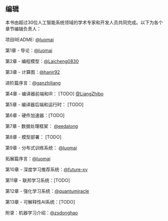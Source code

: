 ## 编辑

本书由超过30位人工智能系统领域的学术专家和开发人员共同完成。以下为各个章节编辑负责人：

项目README: [@luomai](https://github.com/luomai)

第1章 - 导论：[@luomai](https://github.com/luomai)

第2章 - 编程模型：[@Laicheng0830](https://github.com/Laicheng0830)

第3章 - 计算图：[@hanjr92](https://github.com/hanjr92)

进阶篇序言：[@ganzhiliang](https://github.com/ganzhiliang) 

第4章 - 编译器前端和IR： [TODO] [@LiangZhibo](https://github.com/LiangZhibo)

第5章 - 编译器后端和运行时： [TODO]

第6章 - 硬件加速器：[TODO]

第7章 - 数据处理框架： [@eedalong](https://github.com/eedalong)

第8章 - 模型部署： [TODO]

第9章 - 分布式训练系统： [@luomai](https://github.com/luomai)

拓展篇序言：[@luomai](https://github.com/luomai)

第10章 - 深度学习推荐系统：[@future-xy](https://github.com/future-xy)

第11章 - 联邦学习系统：[TODO]

第12章 - 强化学习系统：[@quantumiracle](https://github.com/quantumiracle)

第13章 - 可解释性AI系统：[TODO]

附录：机器学习介绍：[@zsdonghao](https://github.com/zsdonghao)

